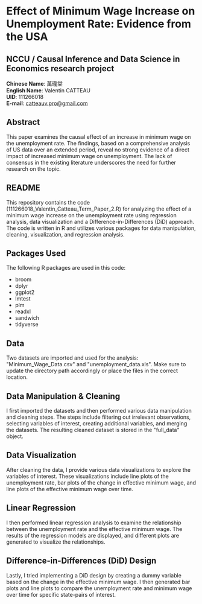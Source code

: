 # Effect of Minimum Wage Increase on Unemployment Rate: Evidence from the USA<br>

## NCCU / Causal Inference and Data Science in Economics research project<br>

**Chinese Name**: 萬瓏棠<br>
**English Name**: Valentin CATTEAU<br>
**UID**: 111266018<br>
**E-mail**: catteauv.pro@gmail.com<br>

## **Abstract**<br>

This paper examines the causal effect of an increase in minimum wage on the unemployment rate. The findings, based on a comprehensive analysis of US data over an extended period, reveal no strong evidence of a direct impact of increased minimum wage on unemployment. The lack of consensus in the existing literature underscores the need for further research on the topic.

## **README**<br>
This repository contains the code (111266018_Valentin_Catteau_Term_Paper_2.R) for analyzing the effect of a minimum wage increase on the unemployment rate using regression analysis, data visualization and a Difference-in-Differences (DiD) approach. The code is written in R and utilizes various packages for data manipulation, cleaning, visualization, and regression analysis.

## **Packages Used**<br>
The following R packages are used in this code:<br>

- broom
- dplyr
- ggplot2
- lmtest
- plm
- readxl
- sandwich
- tidyverse

## **Data**<br>
Two datasets are imported and used for the analysis: "Minimum_Wage_Data.csv" and "unemployment_data.xls". Make sure to update the directory path accordingly or place the files in the correct location.

## **Data Manipulation & Cleaning**<br>
I first imported the datasets and then performed various data manipulation and cleaning steps. The steps include filtering out irrelevant observations, selecting variables of interest, creating additional variables, and merging the datasets. The resulting cleaned dataset is stored in the "full_data" object.

## **Data Visualization**<br>
After cleaning the data, I provide various data visualizations to explore the variables of interest. These visualizations include line plots of the unemployment rate, bar plots of the change in effective minimum wage, and line plots of the effective minimum wage over time.

## **Linear Regression**<br>
I then performed linear regression analysis to examine the relationship between the unemployment rate and the effective minimum wage. The results of the regression models are displayed, and different plots are generated to visualize the relationships.

## **Difference-in-Differences (DiD) Design**<br>
Lastly, I tried implementing a DiD design by creating a dummy variable based on the change in the effective minimum wage. I then generated bar plots and line plots to compare the unemployment rate and minimum wage over time for specific state-pairs of interest.
